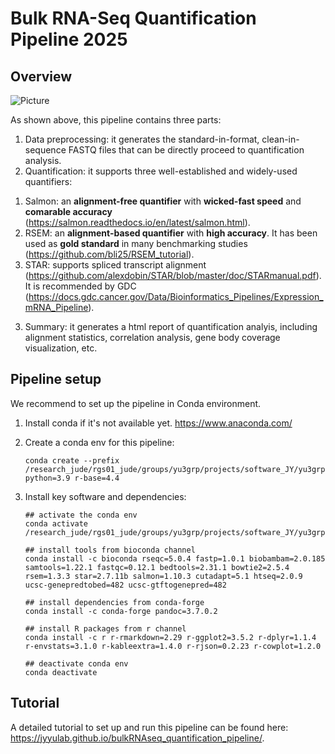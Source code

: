 # Bulk RNA-Seq Quantification Pipeline 2025

## Overview

![Picture](/Users/qpan/Library/CloudStorage/OneDrive-St.JudeChildren\'sResearchHospital/Typora/bulkRNAseq_pipeline/overview.png)

As shown above, this pipeline contains three parts:

1. Data preprocessing: it generates the standard-in-format, clean-in-sequence FASTQ files that can be directly proceed to quantification analysis.
2. Quantification: it supports three well-established and widely-used quantifiers:
  1) Salmon: an **alignment-free quantifier** with **wicked-fast speed** and **comarable accuracy** (https://salmon.readthedocs.io/en/latest/salmon.html).
  2) RSEM: an **alignment-based quantifier** with **high accuracy**. It has been used as **gold standard** in many benchmarking studies (https://github.com/bli25/RSEM_tutorial).
  3) STAR: supports spliced transcript alignment (https://github.com/alexdobin/STAR/blob/master/doc/STARmanual.pdf). It is recommended by GDC (https://docs.gdc.cancer.gov/Data/Bioinformatics_Pipelines/Expression_mRNA_Pipeline).
3. Summary: it generates a html report of quantification analyis, including alignment statistics, correlation analysis, gene body coverage visualization, etc.

## Pipeline setup

We recommend to set up the pipeline in Conda environment.

1. Install conda if it's not available yet. https://www.anaconda.com/

2. Create a conda env for this pipeline:

   ``` shell
   conda create --prefix /research_jude/rgs01_jude/groups/yu3grp/projects/software_JY/yu3grp/conda_env/bulkRNAseq_2025 python=3.9 r-base=4.4
   ```
3. Install key software and dependencies:

   ``` shell
   ## activate the conda env
   conda activate /research_jude/rgs01_jude/groups/yu3grp/projects/software_JY/yu3grp/conda_env/bulkRNAseq_2025
   
   ## install tools from bioconda channel
   conda install -c bioconda rseqc=5.0.4 fastp=1.0.1 biobambam=2.0.185 samtools=1.22.1 fastqc=0.12.1 bedtools=2.31.1 bowtie2=2.5.4 rsem=1.3.3 star=2.7.11b salmon=1.10.3 cutadapt=5.1 htseq=2.0.9 ucsc-genepredtobed=482 ucsc-gtftogenepred=482
   
   ## install dependencies from conda-forge
   conda install -c conda-forge pandoc=3.7.0.2
   
   ## install R packages from r channel
   conda install -c r r-rmarkdown=2.29 r-ggplot2=3.5.2 r-dplyr=1.1.4 r-envstats=3.1.0 r-kableextra=1.4.0 r-rjson=0.2.23 r-cowplot=1.2.0
   
   ## deactivate conda env
   conda deactivate
   ```



## Tutorial

A detailed tutorial to set up and run this pipeline can be found here: https://jyyulab.github.io/bulkRNAseq_quantification_pipeline/.
